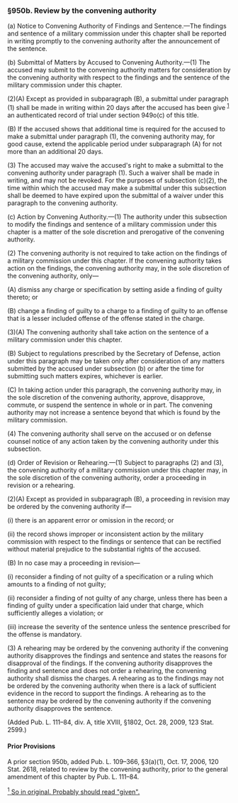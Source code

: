 ### §950b. Review by the convening authority ###

(a) Notice to Convening Authority of Findings and Sentence.—The findings and sentence of a military commission under this chapter shall be reported in writing promptly to the convening authority after the announcement of the sentence.

(b) Submittal of Matters by Accused to Convening Authority.—(1) The accused may submit to the convening authority matters for consideration by the convening authority with respect to the findings and the sentence of the military commission under this chapter.

(2)(A) Except as provided in subparagraph (B), a submittal under paragraph (1) shall be made in writing within 20 days after the accused has been give <sup><a href="#950b_1_target" name="950b_1">1</a></sup> an authenticated record of trial under section 949o(c) of this title.

(B) If the accused shows that additional time is required for the accused to make a submittal under paragraph (1), the convening authority may, for good cause, extend the applicable period under subparagraph (A) for not more than an additional 20 days.

(3) The accused may waive the accused's right to make a submittal to the convening authority under paragraph (1). Such a waiver shall be made in writing, and may not be revoked. For the purposes of subsection (c)(2), the time within which the accused may make a submittal under this subsection shall be deemed to have expired upon the submittal of a waiver under this paragraph to the convening authority.

(c) Action by Convening Authority.—(1) The authority under this subsection to modify the findings and sentence of a military commission under this chapter is a matter of the sole discretion and prerogative of the convening authority.

(2) The convening authority is not required to take action on the findings of a military commission under this chapter. If the convening authority takes action on the findings, the convening authority may, in the sole discretion of the convening authority, only—

(A) dismiss any charge or specification by setting aside a finding of guilty thereto; or

(B) change a finding of guilty to a charge to a finding of guilty to an offense that is a lesser included offense of the offense stated in the charge.

(3)(A) The convening authority shall take action on the sentence of a military commission under this chapter.

(B) Subject to regulations prescribed by the Secretary of Defense, action under this paragraph may be taken only after consideration of any matters submitted by the accused under subsection (b) or after the time for submitting such matters expires, whichever is earlier.

(C) In taking action under this paragraph, the convening authority may, in the sole discretion of the convening authority, approve, disapprove, commute, or suspend the sentence in whole or in part. The convening authority may not increase a sentence beyond that which is found by the military commission.

(4) The convening authority shall serve on the accused or on defense counsel notice of any action taken by the convening authority under this subsection.

(d) Order of Revision or Rehearing.—(1) Subject to paragraphs (2) and (3), the convening authority of a military commission under this chapter may, in the sole discretion of the convening authority, order a proceeding in revision or a rehearing.

(2)(A) Except as provided in subparagraph (B), a proceeding in revision may be ordered by the convening authority if—

(i) there is an apparent error or omission in the record; or

(ii) the record shows improper or inconsistent action by the military commission with respect to the findings or sentence that can be rectified without material prejudice to the substantial rights of the accused.

(B) In no case may a proceeding in revision—

(i) reconsider a finding of not guilty of a specification or a ruling which amounts to a finding of not guilty;

(ii) reconsider a finding of not guilty of any charge, unless there has been a finding of guilty under a specification laid under that charge, which sufficiently alleges a violation; or

(iii) increase the severity of the sentence unless the sentence prescribed for the offense is mandatory.

(3) A rehearing may be ordered by the convening authority if the convening authority disapproves the findings and sentence and states the reasons for disapproval of the findings. If the convening authority disapproves the finding and sentence and does not order a rehearing, the convening authority shall dismiss the charges. A rehearing as to the findings may not be ordered by the convening authority when there is a lack of sufficient evidence in the record to support the findings. A rehearing as to the sentence may be ordered by the convening authority if the convening authority disapproves the sentence.

(Added Pub. L. 111–84, div. A, title XVIII, §1802, Oct. 28, 2009, 123 Stat. 2599.)

#### Prior Provisions ####

A prior section 950b, added Pub. L. 109–366, §3(a)(1), Oct. 17, 2006, 120 Stat. 2618, related to review by the convening authority, prior to the general amendment of this chapter by Pub. L. 111–84.

[<sup>1</sup> So in original. Probably should read "given".](#950b_1)